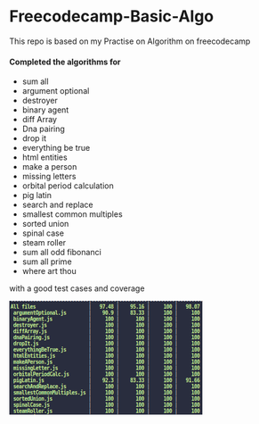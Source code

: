 # Freecodecamp-Basic-Algo

This repo is based on my Practise on Algorithm on freecodecamp

#### Completed the algorithms for

- sum all
- argument optional
- destroyer
- binary agent
- diff Array
- Dna pairing
- drop it
- everything be true
- html entities
- make a person
- missing letters
- orbital period calculation
- pig latin
- search and replace
- smallest common multiples
- sorted union
- spinal case
- steam roller
- sum all odd fibonanci
- sum all prime
- where art thou

with a good test cases and coverage

![test image](test.png)
